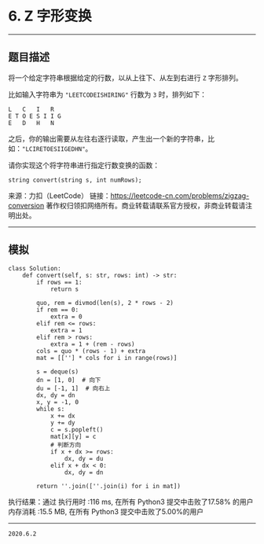 # 6. Z 字形变换

---

## 题目描述

将一个给定字符串根据给定的行数，以从上往下、从左到右进行 `Z` 字形排列。

比如输入字符串为 `"LEETCODEISHIRING"` 行数为 `3` 时，排列如下：

```
L   C   I   R
E T O E S I I G
E   D   H   N
```

之后，你的输出需要从左往右逐行读取，产生出一个新的字符串，比如：`"LCIRETOESIIGEDHN"`。

请你实现这个将字符串进行指定行数变换的函数：

`string convert(string s, int numRows);`

来源：力扣（LeetCode）
链接：https://leetcode-cn.com/problems/zigzag-conversion
著作权归领扣网络所有。商业转载请联系官方授权，非商业转载请注明出处。

---

## 模拟

```python3
class Solution:
    def convert(self, s: str, rows: int) -> str:
        if rows == 1:
            return s

        quo, rem = divmod(len(s), 2 * rows - 2)
        if rem == 0:
            extra = 0
        elif rem <= rows:
            extra = 1
        elif rem > rows:
            extra = 1 + (rem - rows)
        cols = quo * (rows - 1) + extra
        mat = [[''] * cols for i in range(rows)]

        s = deque(s)
        dn = [1, 0]  # 向下
        du = [-1, 1]  # 向右上
        dx, dy = dn
        x, y = -1, 0
        while s:
            x += dx
            y += dy
            c = s.popleft()
            mat[x][y] = c
            # 判断方向
            if x + dx >= rows:
                dx, dy = du
            elif x + dx < 0:
                dx, dy = dn

        return ''.join([''.join(i) for i in mat])

```

执行结果：通过
执行用时 :116 ms, 在所有 Python3 提交中击败了17.58% 的用户
内存消耗 :15.5 MB, 在所有 Python3 提交中击败了5.00%的用户

---

`2020.6.2`
